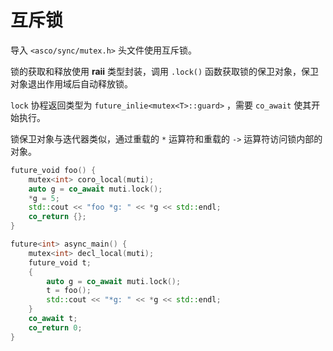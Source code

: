 # 互斥锁

导入 `<asco/sync/mutex.h>` 头文件使用互斥锁。

锁的获取和释放使用 **raii** 类型封装，调用 `.lock()` 函数获取锁的保卫对象，保卫对象退出作用域后自动释放锁。

`lock` 协程返回类型为 `future_inlie<mutex<T>::guard>` ，需要 `co_await` 使其开始执行。

锁保卫对象与迭代器类似，通过重载的 `*` 运算符和重载的 `->` 运算符访问锁内部的对象。

```c++
future_void foo() {
    mutex<int> coro_local(muti);
    auto g = co_await muti.lock();
    *g = 5;
    std::cout << "foo *g: " << *g << std::endl;
    co_return {};
}

future<int> async_main() {
    mutex<int> decl_local(muti);
    future_void t;
    {
        auto g = co_await muti.lock();
        t = foo();
        std::cout << "*g: " << *g << std::endl;
    }
    co_await t;
    co_return 0;
}
```
